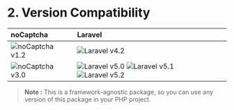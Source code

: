 # 2. Version Compatibility

| noCaptcha                         | Laravel                                                                                |
|:----------------------------------|:---------------------------------------------------------------------------------------|
| ![noCaptcha v1.2][no_captcha_1_2] | ![Laravel v4.2][laravel_4_2]                                                           |
| ![noCaptcha v3.0][no_captcha_3_0] | ![Laravel v5.0][laravel_5_0] ![Laravel v5.1][laravel_5_1] ![Laravel v5.2][laravel_5_2] |

> **Note :** This is a framework-agnostic package, so you can use any version of this package in your PHP project.

[laravel_4_2]:    https://img.shields.io/badge/v4.2-supported-brightgreen.svg?style=flat-square "Laravel v4.2"
[no_captcha_1_2]: https://img.shields.io/badge/version-1.2-blue.svg?style=flat-square "noCaptcha v1.2"

[laravel_5_0]:    https://img.shields.io/badge/v5.0-supported-brightgreen.svg?style=flat-square "Laravel v5.0"
[laravel_5_1]:    https://img.shields.io/badge/v5.1-supported-brightgreen.svg?style=flat-square "Laravel v5.1"
[laravel_5_2]:    https://img.shields.io/badge/v5.2-supported-brightgreen.svg?style=flat-square "Laravel v5.2"
[no_captcha_3_0]: https://img.shields.io/badge/version-3.0-blue.svg?style=flat-square "noCaptcha v3.0"
